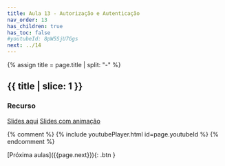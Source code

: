 ```yaml
---
title: Aula 13 - Autorização e Autenticação
nav_order: 13
has_children: true
has_toc: false
#youtubeId: 8pW5SjU7Ggs
next: ../14
---
```


{% assign title = page.title | split: "-" %}

## {{ title | slice: 1 }}

### Recurso

<span class="fs-3">
<a href="{{site.baseurl}}/assets/downloads/13-Autenticacao-e-Autorizacao.pdf" class="btn" target="_blank">Slides aqui</a>
<a href="https://www.icloud.com/keynote/036ORKpdcKVbm4SNnwStcfUQQ#13-Autenticacao-e-Autorizacao" class="btn" target="_blank">Slides com animação</a>
</span>

{% comment %}
{% include youtubePlayer.html id=page.youtubeId %}
{% endcomment %}


<span class="fs-3 float-right">
[Próxima aulas]({{page.next}}){: .btn }
</span>

